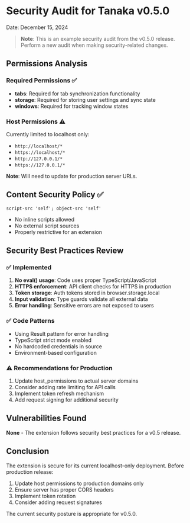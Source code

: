 # Security Audit for Tanaka v0.5.0

Date: December 15, 2024

> **Note**: This is an example security audit from the v0.5.0 release. Perform a new audit when making security-related changes.

## Permissions Analysis

### Required Permissions ✅

- **tabs**: Required for tab synchronization functionality
- **storage**: Required for storing user settings and sync state
- **windows**: Required for tracking window states

### Host Permissions ⚠️

Currently limited to localhost only:

- `http://localhost/*`
- `https://localhost/*`
- `http://127.0.0.1/*`
- `https://127.0.0.1/*`

**Note**: Will need to update for production server URLs.

## Content Security Policy ✅

```
script-src 'self'; object-src 'self'
```

- No inline scripts allowed
- No external script sources
- Properly restrictive for an extension

## Security Best Practices Review

### ✅ Implemented

1. **No eval() usage**: Code uses proper TypeScript/JavaScript
2. **HTTPS enforcement**: API client checks for HTTPS in production
3. **Token storage**: Auth tokens stored in browser.storage.local
4. **Input validation**: Type guards validate all external data
5. **Error handling**: Sensitive errors are not exposed to users

### ✅ Code Patterns

- Using Result pattern for error handling
- TypeScript strict mode enabled
- No hardcoded credentials in source
- Environment-based configuration

### ⚠️ Recommendations for Production

1. Update host_permissions to actual server domains
2. Consider adding rate limiting for API calls
3. Implement token refresh mechanism
4. Add request signing for additional security

## Vulnerabilities Found

**None** - The extension follows security best practices for a v0.5 release.

## Conclusion

The extension is secure for its current localhost-only deployment. Before production release:

1. Update host permissions to production domains only
2. Ensure server has proper CORS headers
3. Implement token rotation
4. Consider adding request signatures

The current security posture is appropriate for v0.5.0.
